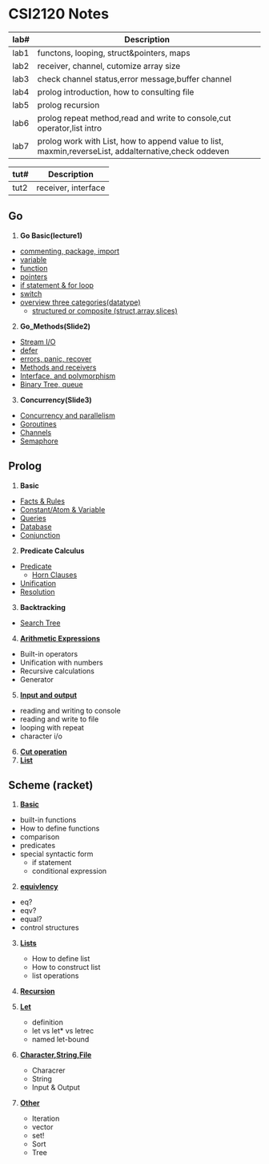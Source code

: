 # CSI2120 Notes
| lab#        | Description |
| ----------- | ------------------------------------------ |
| lab1        |  functons, looping, struct&pointers, maps  |
| lab2        | receiver, channel, cutomize array size     |
| lab3        | check channel status,error message,buffer channel|
| lab4        | prolog introduction, how to consulting file|
| lab5        | prolog recursion|
| lab6        | prolog repeat method,read and write to console,cut operator,list intro|
| lab7        | prolog work with List, how to append value to list, maxmin,reverseList, addalternative,check oddeven|

| tut#        | Description |
| ----------- | ------------------------------------------ |
| tut2        |  receiver, interface                       |

## Go
1. **Go Basic(lecture1)**
  - [commenting, package, import](https://github.com/ZijunYe/CSI2120/blob/main/Notes/Go_Basic.md#commenting-import-package)
  - [variable](https://github.com/ZijunYe/CSI2120/blob/main/Notes/Go_Basic.md#variable)
  - [function](https://github.com/ZijunYe/CSI2120/blob/main/Notes/Go_Basic.md#functions)
  - [pointers](https://github.com/ZijunYe/CSI2120/blob/main/Notes/Go_Basic.md#pointers)
  - [if statement & for loop](https://github.com/ZijunYe/CSI2120/blob/main/Notes/Go_Basic.md#if-statement-for-loop)
  - [switch](https://github.com/ZijunYe/CSI2120/blob/main/Notes/Go_Basic.md#switch)
  - [overview three categories(datatype)](https://github.com/ZijunYe/CSI2120/blob/main/Notes/Go_Basic.md#datatype)
      - [structured or composite (struct,array,slices)](https://github.com/ZijunYe/CSI2120/blob/main/Notes/Composite_datatype.md)

2. **Go_Methods(Slide2)**
  - [Stream I/O](https://github.com/ZijunYe/CSI2120/blob/main/Notes/Go_Methods.md#stream-io)
  - [defer](https://github.com/ZijunYe/CSI2120/blob/main/Notes/Go_Methods.md#final-evaluation-with-defer)
  - [errors, panic, recover](https://github.com/ZijunYe/CSI2120/blob/main/Notes/Go_Methods.md#errors-and-panic)
  - [ Methods and receivers ](https://github.com/ZijunYe/CSI2120/blob/main/Notes/Go_Methods.md#method-and-receiver)
  - [Interface, and polymorphism](https://github.com/ZijunYe/CSI2120/blob/main/Notes/Go_Methods.md#interface-and-polymorphism)
  - [Binary Tree, queue](https://github.com/ZijunYe/CSI2120/blob/main/Notes/Go_Methods.md#binary-tree-and-generic-queue)


3. **Concurrency(Slide3)**
  - [Concurrency and parallelism](https://github.com/ZijunYe/CSI2120-ProgramParadigms/blob/main/Notes/Concurrency.md#concurrency-and-parallelism)
  - [Goroutines](https://github.com/ZijunYe/CSI2120-ProgramParadigms/blob/main/Notes/Concurrency.md#goroutines)
  - [Channels](https://github.com/ZijunYe/CSI2120-ProgramParadigms/blob/main/Notes/Concurrency.md#channels) 
  - [Semaphore](https://github.com/ZijunYe/CSI2120-ProgramParadigms/blob/main/Notes/Concurrency.md#semaphore) 



## Prolog 
1. **Basic**
- [Facts & Rules](https://github.com/ZijunYe/CSI2120-ProgramParadigms/blob/main/PrologNotes/IntroductionToProlog.md#facts) 
- [Constant/Atom  & Variable ](https://github.com/ZijunYe/CSI2120-ProgramParadigms/blob/main/PrologNotes/IntroductionToProlog.md#constants-or-atoms)
- [Queries](https://github.com/ZijunYe/CSI2120-ProgramParadigms/blob/main/PrologNotes/IntroductionToProlog.md#variable)
- [Database](https://github.com/ZijunYe/CSI2120-ProgramParadigms/blob/main/PrologNotes/IntroductionToProlog.md#database)
- [Conjunction](https://github.com/ZijunYe/CSI2120-ProgramParadigms/blob/main/PrologNotes/IntroductionToProlog.md#queries-or-questions)

2. **Predicate Calculus**
- [Predicate](https://github.com/ZijunYe/CSI2120-ProgramParadigms/blob/main/PrologNotes/Prolog2.md#predicated-in-prolog)
  - [Horn Clauses](https://github.com/ZijunYe/CSI2120-ProgramParadigms/blob/main/PrologNotes/Prolog2.md#horn-clauses)
- [Unification](https://github.com/ZijunYe/CSI2120-ProgramParadigms/blob/main/PrologNotes/Prolog2.md#unification)
- [Resolution](https://github.com/ZijunYe/CSI2120-ProgramParadigms/blob/main/PrologNotes/Prolog2.md#resolution)

3. **Backtracking** 
- [Search Tree](https://github.com/ZijunYe/CSI2120-ProgramParadigms/blob/main/PrologNotes/SearchTree_BackTracking.md)

4. [**Arithmetic Expressions**](https://github.com/ZijunYe/CSI2120-ProgramParadigms/blob/main/PrologNotes/Prolog_arithmetic.md) 
- Built-in operators 
- Unification with numbers 
- Recursive calculations
- Generator 

5. [**Input and output** ](https://github.com/ZijunYe/CSI2120-ProgramParadigms/blob/main/PrologNotes/InputOutput.md#prolog-input--output)
- reading and writing to console
- reading and write to file 
- looping with repeat 
- character i/o 

6. [**Cut operation**](https://github.com/ZijunYe/CSI2120-ProgramParadigms/blob/main/PrologNotes/cutOperation.md) 
7. [**List**](https://github.com/ZijunYe/CSI2120-ProgramParadigms/blob/main/PrologNotes/list.md)  

## Scheme (racket)
1. [**Basic**](https://github.com/ZijunYe/CSI2120-ProgramParadigms/blob/main/SchemeNotes/Basic.md#function-applications-in-racket)
- built-in functions 
- How to define functions 
- comparison 
- predicates 
- special syntactic form 
  - if statement
  -  conditional expression 

2. [**equivlency**](https://github.com/ZijunYe/CSI2120-ProgramParadigms/blob/main/SchemeNotes/equivlencyPredicates.md)
  - eq?
  - eqv? 
  - equal? 
  - control structures 

3. [**Lists**](https://github.com/ZijunYe/CSI2120-ProgramParadigms/blob/main/SchemeNotes/List.md)
   - How to define list 
   - How to construct list 
   - list operations 

4. [**Recursion**](https://github.com/ZijunYe/CSI2120-ProgramParadigms/blob/main/SchemeNotes/Recursion.md)

5. [**Let**](https://github.com/ZijunYe/CSI2120-ProgramParadigms/blob/main/SchemeNotes/Let.md)
    - definition 
    - let vs let* vs letrec
    - named let-bound 

6. [**Character,String,File**](https://github.com/ZijunYe/CSI2120-ProgramParadigms/blob/main/SchemeNotes/IO.md)
    - Characrer 
    - String 
    - Input & Output 

7. [**Other**](https://github.com/ZijunYe/CSI2120-ProgramParadigms/blob/main/SchemeNotes/Other.md) 
   - Iteration 
   - vector 
   - set! 
   - Sort 
   - Tree 
  


  





































